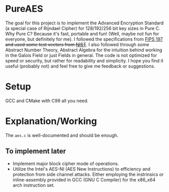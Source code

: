 # PureAES

The goal for this project is to implement the Advanced Encryption Standard (a special case of Rijndael Cipher) for
128/192/256 bit key sizes in Pure C. Why Pure C? Because it's fast, portable and fun! (Well, maybe not fun for everyone,
but definitely for me). I followed the specifications
from [FIPS 197](https://nvlpubs.nist.gov/nistpubs/FIPS/NIST.FIPS.197.pdf) ~~and used some test vectors
from [NIST](https://csrc.nist.gov/projects/cryptographic-algorithm-validation-program/block-ciphers#AES)~~. I also
followed through some Abstract Number Theory, Abstract Algebra for the intuition behind working in the Galois Field or
just Fields in general. The code is not optimized for speed or security, but rather for readability and simplicity. I
hope you find it useful (probably not) and feel free to give me feedback or suggestions.

# Setup

GCC and CMake with C99 all you need.

# Explanation/Working

The `aes.c` is well-documented and should be enough.

## To implement later

- Implement major block cipher mode of operations.
- Utilize the Intel's AES-NI (AES New Instructions) to efficiency and protection from side channel attacks. Either
  employing the instrinsics or inline-assembly provided in GCC (GNU C Compiler) for the x86_x64 arch instruction set.
